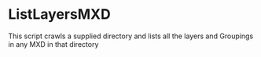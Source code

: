 # ListLayersMXD
This script crawls a supplied directory and lists all the layers and Groupings in any MXD in that directory
